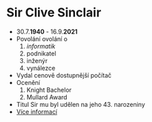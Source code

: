 <h1>Sir Clive Sinclair</h1>
<ul>
	<li>30.7.<strong>1940</strong> - 16.9.<strong>2021</strong></li>
	<li>Povolání ovolání o
		<ol>
			<li><em>informatik</em></li>
			<li>podnikatel</li>
			<li>inženýr</li>
			<li>vynálezce</li>
		</ol>
	</li>
	<li>Vydal cenově dostupnější počítač</li>
	<li>Ocenění
		<ol>
			<li>Knight Bachelor</li>
			<li>Mullard Award</li>
		</ol>
	</li>
	<li>Titul Sir mu byl udělen na jeho 43. narozeniny</li>
	<li><a href="https://cs.wikipedia.org/wiki/Clive_Sinclair">Více informací</a></li>
</ul>

